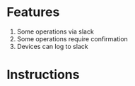 # Features

1. Some operations via slack
2. Some operations require confirmation
3. Devices can log to slack


# Instructions
